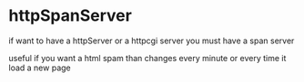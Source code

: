 # httpSpanServer
if want to have a httpServer or a httpcgi server you must have a span server

useful if you want a html spam than changes every minute or every time it load a new page
